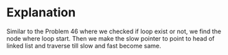 # Explanation

Similar to the Problem 46 where we checked if loop exist or not, we find the node where loop start.
Then we make the slow pointer to point to head of linked list and traverse till slow and fast become same. 